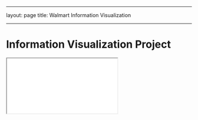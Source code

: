 ----------------------
layout: page
title: Walmart Information Visualization

----------------------
# Information Visualization Project
<div class="">
    <iframe id="inlineFrameExample"
    title="Inline Frame Example"
    src="chart.html"
    class="blah blah"
    >
</iframe>
</div>
